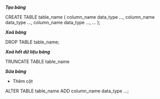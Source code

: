**_Tạo bảng_**

CREATE TABLE table_name
(
column_name data_type ...,
column_name data_type ...,
column_name data_type ...,
...
);

**_Xoá bảng_**

DROP TABLE table_name;

**_Xoá hết dữ liệu bảng_**

TRUNCATE TABLE table_name

**_Sửa bảng_**

- Thêm cột

ALTER TABLE table_name ADD column_name data_type ...;
